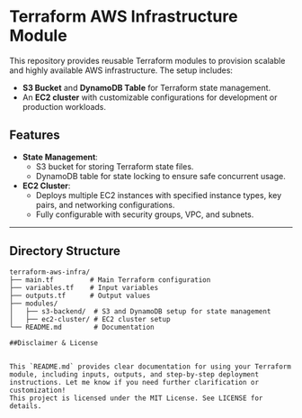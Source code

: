 # Terraform AWS Infrastructure Module

This repository provides reusable Terraform modules to provision scalable and highly available AWS infrastructure. The setup includes:

- **S3 Bucket** and **DynamoDB Table** for Terraform state management.
- An **EC2 cluster** with customizable configurations for development or production workloads.

## Features

- **State Management**:
  - S3 bucket for storing Terraform state files.
  - DynamoDB table for state locking to ensure safe concurrent usage.
- **EC2 Cluster**:
  - Deploys multiple EC2 instances with specified instance types, key pairs, and networking configurations.
  - Fully configurable with security groups, VPC, and subnets.

---

## Directory Structure

```plaintext
terraform-aws-infra/
├── main.tf         # Main Terraform configuration
├── variables.tf    # Input variables
├── outputs.tf      # Output values
├── modules/
│   ├── s3-backend/  # S3 and DynamoDB setup for state management
│   ├── ec2-cluster/ # EC2 cluster setup
└── README.md        # Documentation

##Disclaimer & License


This `README.md` provides clear documentation for using your Terraform module, including inputs, outputs, and step-by-step deployment instructions. Let me know if you need further clarification or customization!
This project is licensed under the MIT License. See LICENSE for details.

